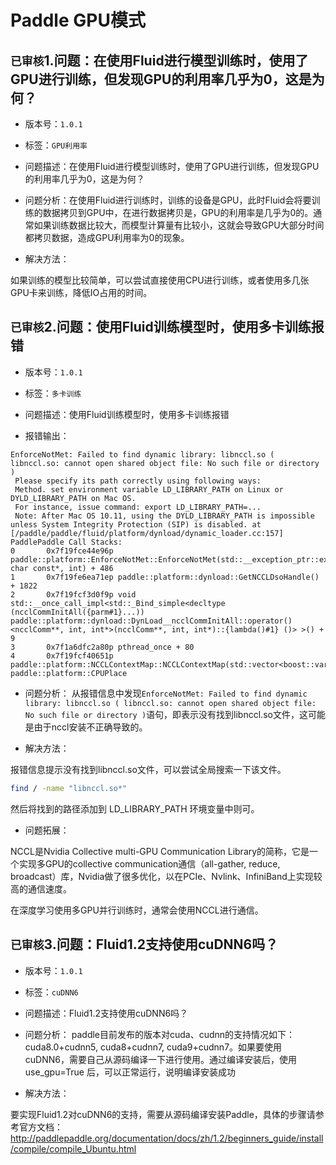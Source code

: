 # Paddle GPU模式

## `已审核`1.问题：在使用Fluid进行模型训练时，使用了GPU进行训练，但发现GPU的利用率几乎为0，这是为何？

+ 版本号：`1.0.1`

+ 标签：`GPU利用率`

+ 问题描述：在使用Fluid进行模型训练时，使用了GPU进行训练，但发现GPU的利用率几乎为0，这是为何？

+ 问题分析：在使用Fluid进行训练时，训练的设备是GPU，此时Fluid会将要训练的数据拷贝到GPU中，在进行数据拷贝是，GPU的利用率是几乎为0的。通常如果训练数据比较大，而模型计算量有比较小，这就会导致GPU大部分时间都拷贝数据，造成GPU利用率为0的现象。


+ 解决方法：

如果训练的模型比较简单，可以尝试直接使用CPU进行训练，或者使用多几张GPU卡来训练，降低IO占用的时间。

## `已审核`2.问题：使用Fluid训练模型时，使用多卡训练报错

+ 版本号：`1.0.1`

+ 标签：`多卡训练`

+ 问题描述：使用Fluid训练模型时，使用多卡训练报错

+ 报错输出：

```
EnforceNotMet: Failed to find dynamic library: libnccl.so ( libnccl.so: cannot open shared object file: No such file or directory ) 
 Please specify its path correctly using following ways: 
 Method. set environment variable LD_LIBRARY_PATH on Linux or DYLD_LIBRARY_PATH on Mac OS. 
 For instance, issue command: export LD_LIBRARY_PATH=... 
 Note: After Mac OS 10.11, using the DYLD_LIBRARY_PATH is impossible unless System Integrity Protection (SIP) is disabled. at [/paddle/paddle/fluid/platform/dynload/dynamic_loader.cc:157]
PaddlePaddle Call Stacks: 
0       0x7f19fce44e96p paddle::platform::EnforceNotMet::EnforceNotMet(std::__exception_ptr::exception_ptr, char const*, int) + 486
1       0x7f19fe6ea71ep paddle::platform::dynload::GetNCCLDsoHandle() + 1822
2       0x7f19fcf3d0f9p void std::__once_call_impl<std::_Bind_simple<decltype (ncclCommInitAll({parm#1}...)) paddle::platform::dynload::DynLoad__ncclCommInitAll::operator()<ncclComm**, int, int*>(ncclComm**, int, int*)::{lambda()#1} ()> >() + 9
3       0x7f1a6dfc2a80p pthread_once + 80
4       0x7f19fcf40651p paddle::platform::NCCLContextMap::NCCLContextMap(std::vector<boost::variant<paddle::platform::CUDAPlace, paddle::platform::CPUPlace
```

+ 问题分析：
从报错信息中发现`EnforceNotMet: Failed to find dynamic library: libnccl.so ( libnccl.so: cannot open shared object file: No such file or directory )`语句，即表示没有找到libnccl.so文件，这可能是由于nccl安装不正确导致的。

+ 解决方法：

报错信息提示没有找到libnccl.so文件，可以尝试全局搜索一下该文件。

```bash
find / -name "libnccl.so*"
```

然后将找到的路径添加到 LD_LIBRARY_PATH 环境变量中则可。

+ 问题拓展：

NCCL是Nvidia Collective multi-GPU Communication Library的简称，它是一个实现多GPU的collective communication通信（all-gather, reduce, broadcast）库，Nvidia做了很多优化，以在PCIe、Nvlink、InfiniBand上实现较高的通信速度。

在深度学习使用多GPU并行训练时，通常会使用NCCL进行通信。

## `已审核`3.问题：Fluid1.2支持使用cuDNN6吗？

+ 版本号：`1.0.1`

+ 标签：`cuDNN6`

+ 问题描述：Fluid1.2支持使用cuDNN6吗？

+ 问题分析：
paddle目前发布的版本对cuda、cudnn的支持情况如下：cuda8.0+cudnn5, cuda8+cudnn7, cuda9+cudnn7。如果要使用cuDNN6，需要自己从源码编译一下进行使用。通过编译安装后，使用 use_gpu=True 后，可以正常运行，说明编译安装成功

+ 解决方法：

要实现Fluid1.2对cuDNN6的支持，需要从源码编译安装Paddle，具体的步骤请参考官方文档：
http://paddlepaddle.org/documentation/docs/zh/1.2/beginners_guide/install/compile/compile_Ubuntu.html





















